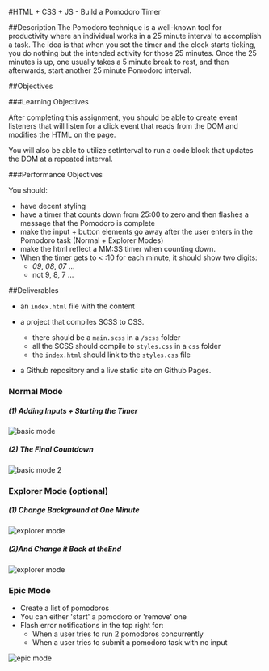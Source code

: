 #HTML + CSS + JS - Build a Pomodoro Timer


##Description
The Pomodoro technique is a well-known tool for productivity where an individual works in a 25 minute interval to accomplish a task. The idea is that when you set the timer and the clock starts ticking, you do nothing but the intended activity for those 25 minutes. Once the 25 minutes is up, one usually takes a 5 minute break to rest, and then afterwards, start another 25 minute Pomodoro interval.

##Objectives

###Learning Objectives

After completing this assignment, you should be able to create event listeners that will listen for a click event that reads from the DOM and modifies the HTML on the page.

You will also be able to utilize setInterval to run a code block that updates the DOM at a repeated interval.

###Performance Objectives

You should:
- have decent styling
- have a timer that counts down from 25:00 to zero and then flashes a message that the Pomodoro is complete
- make the input + button elements go away after the user enters in the Pomodoro task (Normal + Explorer Modes)
- make the html reflect a MM:SS timer when counting down.
- When the timer gets to < :10 for each minute, it should show two digits:
  - *09*, *08*, *07* ...
  - not 9, 8, 7 ...

##Deliverables
- an `index.html` file with the content

- a project that compiles SCSS to CSS.
  - there should be a `main.scss` in a `/scss` folder
  - all the SCSS should compile to `styles.css` in a `css` folder
  - the `index.html` should link to the `styles.css` file

- a Github repository and a live static site on Github Pages.

### Normal Mode
##### (1) Adding Inputs + Starting the Timer
![basic mode](https://github.com/TIY-Charleston-Front-End-Engineering/Course-Guide/blob/master/assignments/15-js-html-pomodoro-timer/gif-examples/pomodoro-normal-part-1.gif?raw=true)

##### (2) The Final Countdown
![basic mode 2](https://github.com/TIY-Charleston-Front-End-Engineering/Course-Guide/blob/master/assignments/15-js-html-pomodoro-timer/gif-examples/pomodoro-normal-part-2.gif?raw=true)

### Explorer Mode (optional)
##### (1) Change Background at One Minute
![explorer mode](https://github.com/TIY-Charleston-Front-End-Engineering/Course-Guide/blob/master/assignments/15-js-html-pomodoro-timer/gif-examples/pomodoro-explorer-mode-part-1.gif?raw=true)

##### (2)And Change it Back at theEnd
![explorer mode](https://github.com/TIY-Charleston-Front-End-Engineering/Course-Guide/blob/master/assignments/15-js-html-pomodoro-timer/gif-examples/pomodoro-explorer-mode-part-2.gif?raw=true)

### Epic Mode
- Create a list of pomodoros
- You can either 'start' a pomodoro or 'remove' one
- Flash error notifications in the top right for:
  - When a user tries to run 2 pomodoros concurrently
  - When a user tries to submit a pomodoro task with no input

![epic mode](https://github.com/TIY-Charleston-Front-End-Engineering/Course-Guide/blob/master/assignments/15-js-html-pomodoro-timer/gif-examples/pomodoro-epic-mode.gif?raw=true)
